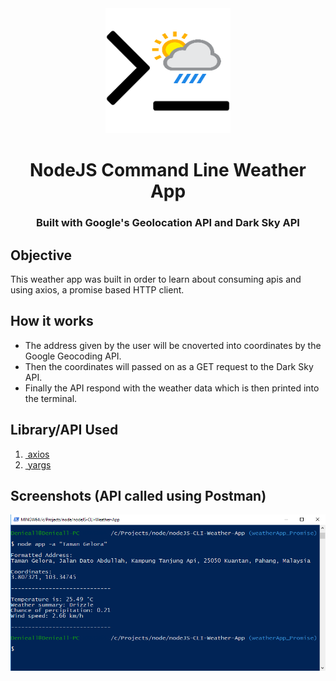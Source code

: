 <div align="center">
<img src="https://github.com/Denieall/nodeJS-CLI-Weather-App/blob/weatherApp_Promise/logo.png" width="200" height="200" />
<h1 align="center">NodeJS Command Line Weather App</h1>
<h3>Built with Google's Geolocation API and Dark Sky API</h3>
</div>

## Objective
This weather app was built in order to learn about consuming apis and using axios, a promise based HTTP client.

## How it works
* The address given by the user will be cnoverted into coordinates by the Google Geocoding API.
* Then the coordinates will passed on as a GET request to the Dark Sky API.
* Finally the API respond with the weather data which is then printed into the terminal.

## Library/API Used

 <ol>
 <li><a href="https://github.com/axios/axios">&nbsp;axios</a></li>
 <li><a href="https://github.com/yargs/yargs">&nbsp;yargs</a></li>
 </ol>

## Screenshots (API called using Postman)
<img src="https://github.com/Denieall/nodeJS-CLI-Weather-App/blob/weatherApp_Promise/screenshot.PNG" />
